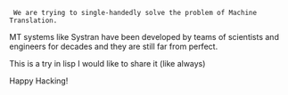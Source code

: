      We are trying to single-handedly solve the problem of Machine Translation.
MT systems like Systran have been developed by teams of scientists and engineers
for decades and they are still far from perfect.

This is a try in lisp I would like to share it (like always)

Happy Hacking!
